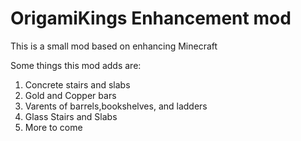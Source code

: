 # OrigamiKings Enhancement mod
This is a small mod based on enhancing Minecraft

Some things this mod adds are:
1. Concrete stairs and slabs
2. Gold and Copper bars
3. Varents of barrels,bookshelves, and ladders
4. Glass Stairs and Slabs
5. More to come
